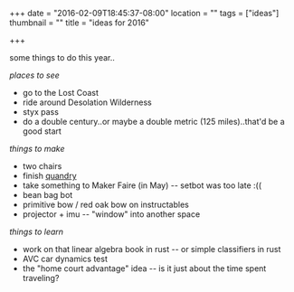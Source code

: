 +++
date = "2016-02-09T18:45:37-08:00"
location = ""
tags = ["ideas"]
thumbnail = ""
title = "ideas for 2016"

+++

some things to do this year..

<!--more-->

*places to see*

* go to the Lost Coast
* ride around Desolation Wilderness
* styx pass
* do a double century..or maybe a double metric (125 miles)..that'd be a good start

*things to make*

* two chairs
* finish [quandry](/quandry)
* take something to Maker Faire (in May) -- setbot was too late :((
* bean bag bot
* primitive bow / red oak bow on instructables
* projector + imu -- "window" into another space

*things to learn*

* work on that linear algebra book in rust --
or simple classifiers in rust
* AVC car dynamics test
* the "home court advantage" idea --
is it just about the time spent traveling?
